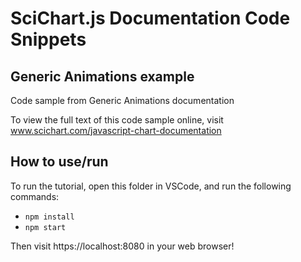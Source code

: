 # SciChart.js Documentation Code Snippets

## Generic Animations example

Code sample from Generic Animations documentation 

To view the full text of this code sample online, visit www.scichart.com/javascript-chart-documentation

## How to use/run 


To run the tutorial, open this folder in VSCode, and run the following commands:

* `npm install`
* `npm start` 

Then visit https://localhost:8080 in your web browser! 

